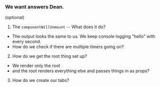 ### We want answers Dean.
(optional)
1. The `componentWillUnmount` -- What does it do? 
  * The output looks the same to us. We keep console logging "hello" with every second. 
  * How do we check if there are multiple timers going on?

2. How do we get the root thing set up?
  * We render only the root
  * and the root renders everything else and passes things in as props? 

3. How do we create our tabs?
  